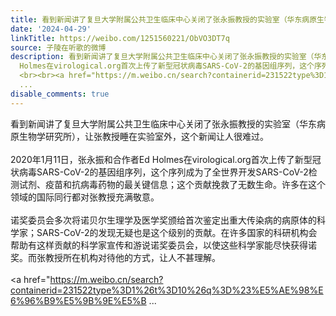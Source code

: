 ```yaml
---
title: 看到新闻讲了复旦大学附属公共卫生临床中心关闭了张永振教授的实验室（华东病原生物学研究所），让张教授睡在实验室外，这个新闻让人很难过。2020年1月11日，张...
date: '2024-04-29'
linkTitle: https://weibo.com/1251560221/ObVO3DT7q
source: 子陵在听歌的微博
description: 看到新闻讲了复旦大学附属公共卫生临床中心关闭了张永振教授的实验室（华东病原生物学研究所），让张教授睡在实验室外，这个新闻让人很难过。<br><br>2020年1月11日，张永振和合作者Ed
  Holmes在virological.org首次上传了新型冠状病毒SARS-CoV-2的基因组序列，这个序列成为了全世界开发SARS-CoV-2检测试剂、疫苗和抗病毒药物的最关键信息；这个贡献挽救了无数生命。许多在这个领域的国际同行都对张教授充满敬意。<br><br>诺奖委员会多次将诺贝尔生理学及医学奖颁给首次鉴定出重大传染病的病原体的科学家；SARS-CoV-2的发现无疑也是这个级别的贡献。在许多国家的科研机构会帮助有这样贡献的科学家宣传和游说诺奖委员会，以使这些科学家能尽快获得诺奖。而张教授所在机构对待他的方式，让人不甚理解。
  <br><br><a href="https://m.weibo.cn/search?containerid=231522type%3D1%26t%3D10%26q%3D%23%E5%AE%98%E6%96%B9%E5%9B%9E%E5%B
  ...
disable_comments: true
---
```

看到新闻讲了复旦大学附属公共卫生临床中心关闭了张永振教授的实验室（华东病原生物学研究所），让张教授睡在实验室外，这个新闻让人很难过。<br><br>2020年1月11日，张永振和合作者Ed Holmes在virological.org首次上传了新型冠状病毒SARS-CoV-2的基因组序列，这个序列成为了全世界开发SARS-CoV-2检测试剂、疫苗和抗病毒药物的最关键信息；这个贡献挽救了无数生命。许多在这个领域的国际同行都对张教授充满敬意。<br><br>诺奖委员会多次将诺贝尔生理学及医学奖颁给首次鉴定出重大传染病的病原体的科学家；SARS-CoV-2的发现无疑也是这个级别的贡献。在许多国家的科研机构会帮助有这样贡献的科学家宣传和游说诺奖委员会，以使这些科学家能尽快获得诺奖。而张教授所在机构对待他的方式，让人不甚理解。 <br><br><a href="https://m.weibo.cn/search?containerid=231522type%3D1%26t%3D10%26q%3D%23%E5%AE%98%E6%96%B9%E5%9B%9E%E5%B ...